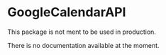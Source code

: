 # GoogleCalendarAPI

This package is not ment to be used in production. 

There is no documentation available at the moment.
